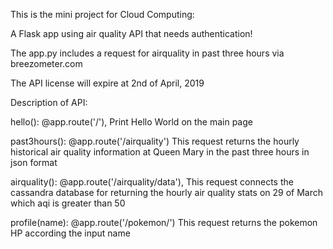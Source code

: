 This is the mini project for Cloud Computing:

A Flask app using air quality API that needs authentication!

The app.py includes a request for airquality in past three hours via breezometer.com

The API license will expire at 2nd of April, 2019


Description of API:

hello():
@app.route('/'),
Print Hello World on the main page

past3hours():
@app.route('/airquality')
This request returns the hourly historical air quality information at Queen Mary in the past three hours in json format 

airquality():
@app.route('/airquality/data'),
This request connects the cassandra database for returning the hourly air quality stats on 29 of March which aqi is greater than 50

profile(name):
@app.route('/pokemon/<name>')
This request returns the pokemon HP according the input name
